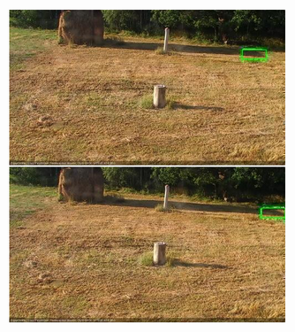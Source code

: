 ![20200806-180550-181551](in2/20200806/20200806-180550-181551_0_.jpg)
![20200806-181557-182559](in2/20200806/20200806-181557-182559_0_.jpg)
